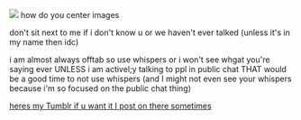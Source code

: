 ![](https://i.pinimg.com/564x/3c/a6/40/3ca6404a87fe1e0776611561f49d5a0c.jpg)
how do you center images 

don't sit next to me if i don't  know u or we haven't ever talked (unless it's in my name then idc) 

i am almost always offtab so use whispers or i won't see whgat you're saying ever UNLESS i am activel;y talking to ppl in public chat THAT would be a good time to not use whispers (and I might not even see your whispers because i'm so focused on the public chat thing)


[heres my Tumblr if u want it I post on there sometimes](https://www.tumblr.com/starxource)

